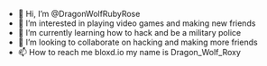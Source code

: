 - 👋 Hi, I’m @DragonWolfRubyRose
- 👀 I’m interested in playing video games and making new friends
- 🌱 I’m currently learning how to hack and be a military police
- 💞️ I’m looking to collaborate on hacking and making more friends
- 📫 How to reach me bloxd.io my name is Dragon_Wolf_Roxy

<!---
DragonWolfRubyRose/DragonWolfRubyRose is a ✨ special ✨ repository because its `README.md` (this file) appears on your GitHub profile.
You can click the Preview link to take a look at your changes.
--->
